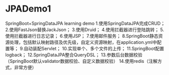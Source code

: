 # JPADemo1
SpringBoot+SpringDataJPA learning demo
1.使用SpringDataJPA完成CRUD；
2.使用FastJson替换JackJson；
3.使用Druid；
4.使用拦截器进行登陆跳转；
5.使用拦截器进行日志记录；
6.使用JSP；
7.使用邮件服务；
8.SpringBoot静态资源处理，包括默认映射路径及优先级，自定义资源映射，在application.yml中配置等；
9.自动装配Servlet；
10.实现单个、多个文件的上传；
11.SpringBoot配置logback；
12.SpringDataJPA整合QueryDSL；
13.参数后台数据校验（SpringBoot默认validator数据校验、自定义数据校验）
14.使用redis（注解方式，非常方便）
